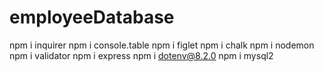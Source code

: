 # employeeDatabase
npm i inquirer
npm i console.table
npm i figlet
npm i chalk
npm i nodemon
npm i validator
npm i express
npm i dotenv@8.2.0
npm i mysql2